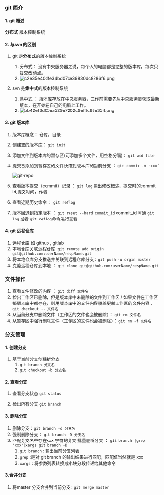 ### git 简介
#### 1. git 概述 
 **分布式** 版本控制系统
#### 2. 与svn 的区别
1. git 是**分布式**的版本控制系统
    1. 分布式： 没有中央服务器之说，每个人的电脑都是完整的版本库，每次只提交改动点。
    2. ![c2e35e40dfe34bd07ce39830dc8286f6.png](en-resource://database/413:0)

2. svn 是**集中式**的版本控制系统
    1. 集中式 ： 版本库存放在中央服务器，工作前需要先从中央服务器获取最新版本，在开始在自己的电脑上工作。
    2. ![bb42ef3d05ea529e7202c9ef4c88e354.png](en-resource://database/411:0)

#### 3. git 版本库
1. 版本库概念： 仓库，目录

2. 创建空的版本库： `git init`

3. 添加文件到版本库的暂存区(可添加多个文件，用空格分隔)： `git add file` 

4. 提交已添加到暂存区的文件快照到版本库的当前分支 ： `git commit -m 'xxx’`

   ![git-repo](https://www.liaoxuefeng.com/files/attachments/919020037470528/0)

5. 查看版本提交（commit）记录 ： `git log`  输出修改概述，提交时的commit id,提交时间，作者

6. 查看近期历史命令 ： `git reflog`

7. 版本回退到指定版本 ： `git reset --hard commit_id`  commit_id 可通 `git log` 或者 `git reflog`命令进行查看

#### 4. git 远程仓库

1. 远程仓库 如 github , gitlab
2. 本地仓库关联远程仓库 :`git remote add origin git@github.com:userName/respName.git ` 
3. 将本地仓库分支推送并关联到远程仓库分支：`git push -u orgin master`
4. 克隆远程仓库到本地 ： `git clone git@github.com:userName/respName.git`

### 文件操作

1. 查看文件修改的内容 ： `git diff 文件名`
2. 检出工作区已删除，但是版本库中未删除的文件到工作区 / 如果文件在工作区都版本库中都存在，则用版本库中的文件内容覆盖更新工作区的文件内容： `git checkout -- 文件名`
3. 从当前分支中删除文件（工作区的文件也会被删除）： `git rm 文件名`
4. 从暂存区中强行删除文件（工作区的文件也会被删除）： `git rm -f 文件名`

### 分支管理
#### 1. 创建分支
1. 基于当前分支创建新分支
    1. `git branch 分支名`
    2. `git checkout -b 分支名`

#### 2. 查看分支
1. 查看分支状态 `git status`

2. 检出所有分支 `git branch`


#### 3. 删除分支

1. 删除分支：`git branch -d 分支名 `
2. 强制删除分支： `git branch -D 分支名`
3. 匹配分支名中存在xxx 字符的分支 批量删除分支 ： `git branch |grep 'xxx'|xargs git branch -D`
   1. `git branch` : 输出当前分支列表
   2. `grep` :是对 git branch 的输出结果进行匹配，匹配值当然就是 xxx 
   3. `xargs` : 将参数列表转换成小块分段传递给其他命令

#### 3.合并分支
1. 将master 分支合并到当前分支 : `git merge master`